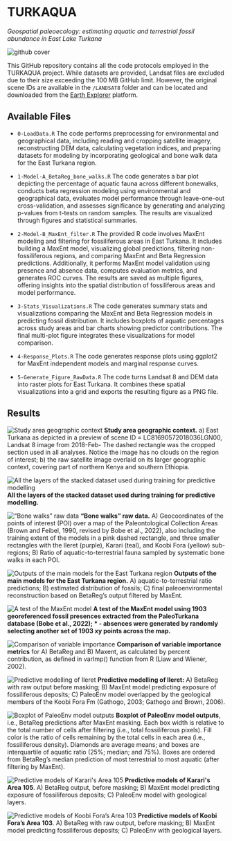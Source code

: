 # TURKAQUA

*Geospatial paleoecology: estimating aquatic and terrestrial fossil abundance in East Lake Turkana*

![github cover](Figures/turkaqua.png)

This GitHub repository contains all the code protocols employed in the TURKAQUA project. While datasets are provided, Landsat files are excluded due to their size exceeding the 100 MB GitHub limit. However, the original scene IDs are available in the `/LANDSAT8` folder and can be located and downloaded from the [Earth Explorer](https://earthexplorer.usgs.gov/) platform.

## Available Files

- `0-LoadData.R`
The code performs preprocessing for environmental and geographical data, including reading and cropping satellite imagery, reconstructing DEM data, calculating vegetation indices, and preparing datasets for modeling by incorporating geological and bone walk data for the East Turkana region.

- `1-Model-A_BetaReg_bone_walks.R`
The code generates a bar plot depicting the percentage of aquatic fauna across different bonewalks, conducts beta regression modeling using environmental and geographical data, evaluates model performance through leave-one-out cross-validation, and assesses significance by generating and analyzing p-values from t-tests on random samples. The results are visualized through figures and statistical summaries.

- `2-Model-B_MaxEnt_filter.R`
The provided R code involves MaxEnt modeling and filtering for fossiliferous areas in East Turkana. It includes building a MaxEnt model, visualizing global predictions, filtering non-fossiliferous regions, and comparing MaxEnt and Beta Regression predictions. Additionally, it performs MaxEnt model validation using presence and absence data, computes evaluation metrics, and generates ROC curves. The results are saved as multiple figures, offering insights into the spatial distribution of fossiliferous areas and model performance.

- `3-Stats_Visualizations.R`
The code generates summary stats and visualizations comparing the MaxEnt and Beta Regression models in predicting fossil distribution. It includes boxplots of aquatic percentages across study areas and bar charts showing predictor contributions. The final multi-plot figure integrates these visualizations for model comparison.

- `4-Response_Plots.R`
The code generates response plots using ggplot2 for MaxEnt independent models and marginal response curves.

- `5-Generate_Figure_RawData.R`
The code turns Landsat 8 and DEM data into raster plots for East Turkana. It combines these spatial visualizations into a grid and exports the resulting figure as a PNG file.

## Results

![Study area geographic context](Figures/Figure_1_Preview-of-RAW-Landsat.png)
**Study area geographic context.**
a) East Turkana as depicted in a preview of scene ID = LC81690572018036LGN00, Landsat 8 image from 2018-Feb- The dashed rectangle was the cropped section used in all analyses. Notice the image has no clouds on the region of interest;
b) the raw satellite image overlaid on its larger geographic context, covering part of northern Kenya and southern Ethiopia.

![All the layers of the stacked dataset used during training for predictive modelling](Figures/Figure_2_raw_data.png)
**All the layers of the stacked dataset used during training for predictive modelling.**

![“Bone walks” raw data](Figures/Figure_3_Bonewalks.png)
**“Bone walks” raw data.**
A) Geocoordinates of the points of interest (POI) over a map of the Paleontological Collection Areas (Brown and Feibel, 1990, revised by Bobe et al., 2022), also including the training extent of the models in a pink dashed rectangle, and three smaller rectangles with the Ileret (purple), Karari (teal), and Koobi Fora (yellow) sub-regions;
B) Ratio of aquatic-to-terrestrial fauna sampled by systematic bone walks in each POI.

![Outputs of the main models for the East Turkana region](Figures/Figure_4_global_results.png)
**Outputs of the main models for the East Turkana region.**
A) aquatic-to-terrestrial ratio predictions;
B) estimated distribution of fossils;
C) final paleoenvironmental reconstruction based on BetaReg’s output filtered by MaxEnt.

![A test of the MaxEnt model](Figures/Figure_5_MaxEnt_Validation.png)
**A test of the MaxEnt model using 1903 georeferenced fossil presences extracted from the PaleoTurkana database (Bobe et al., 2022); * - absences were generated by randomly selecting another set of 1903 xy points across the map.**

![Comparison of variable importance ](Figures/Figure_6_varImp.png)
**Comparison of variable importance metrics** for A) BetaReg and B) Maxent, as calculated by percent contribution, as defined in varImp() function from R (Liaw and Wiener, 2002).

![Predictive modelling of Ileret](Figures/Figure_7_Ileret.png)
**Predictive modelling of Ileret:**
A) BetaReg with raw output before masking;
B) MaxEnt model predicting exposure of fossiliferous deposits;
C) PaleoEnv model overlapped by the geological members of the Koobi Fora Fm (Gathogo, 2003; Gathogo and Brown, 2006).

![Boxplot of PaleoEnv model outputs](Figures/Figure_8_BBaqua.png)
**Boxplot of PaleoEnv model outputs**, i.e., BetaReg predictions after MaxEnt masking. Each box width is relative to the total number of cells after filtering (i.e., total fossiliferous pixels). Fill color is the ratio of cells remaining by the total cells in each area (i.e., fossiliferous density). Diamonds are average means; and boxes are interquartile of aquatic ratio (25%; median; and 75%). Boxes are ordered from BetaReg’s median prediction of most terrestrial to most aquatic (after filtering by MaxEnt).

![Predictive models of Karari's Area 105](Figures/Figure_9_Karari.png)
**Predictive models of Karari's Area 105**.
A) BetaReg output, before masking;
B) MaxEnt model predicting exposure of fossiliferous deposits;
C) PaleoEnv model with geological layers.

![Predictive models of Koobi Fora’s Area 103](Figures/Figure_10_KoobiFora.png)
**Predictive models of Koobi Fora’s Area 103**.
A) BetaReg with raw output, before masking;
B) MaxEnt model predicting fossiliferous deposits;
C) PaleoEnv with geological layers.